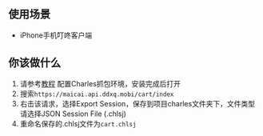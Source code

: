 ## 使用场景

- iPhone手机叮咚客户端

## 你该做什么

1. 请参考[教程](https://www.jianshu.com/p/0191790ba30e) 配置Charles抓包环境，安装完成后打开
2. 搜索`https://maicai.api.ddxq.mobi/cart/index`
3. 右击该请求，选择Export Session，保存到项目charles文件夹下，文件类型请选择JSON Session File (.chlsj)
4. 重命名保存的.chlsj文件为`cart.chlsj`